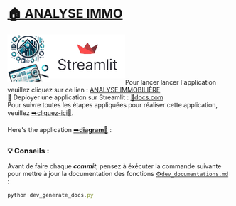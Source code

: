 # [🏠 ANALYSE IMMO](https://analyse-immo-info.streamlit.app/)

<p align="left"> 
    <a href="https://app.netlify.com/teams/smdlabtech">
        <img width="95"src="assets/img/logo_immo (2).png" align="left"></img>
    </a>
    <a href="https://share.streamlit.io/">
        <img width="170"src="assets/img/streamlit_icon.png" align="left"></img>
    </a>
</p><br><br><br><br><br>

Pour lancer lancer l'application veuillez cliquez sur ce lien : [ANALYSE IMMOBILIÈRE](https://analyse-immo-info.streamlit.app/)  
🚀 Deployer une application sur Streamlit : [📕docs.com](https://docs.streamlit.io/deploy/streamlit-community-cloud/deploy-your-app)  
Pour suivre toutes les étapes appliquées pour réaliser cette application, veuillez [➡️cliquez-ici🔗](demarches.md).

Here's the application [➡️**diagram📂**](repo_schema.md) :  

<!--------------------->
### 💡 Conseils : 
Avant de faire chaque ***commit***, pensez à éxécuter la commande suivante pour mettre à jour la documentation des fonctions [⚙️```dev_documentations.md```](/dev_documentations.md) : 
```javascript copy
python dev_generate_docs.py
```
